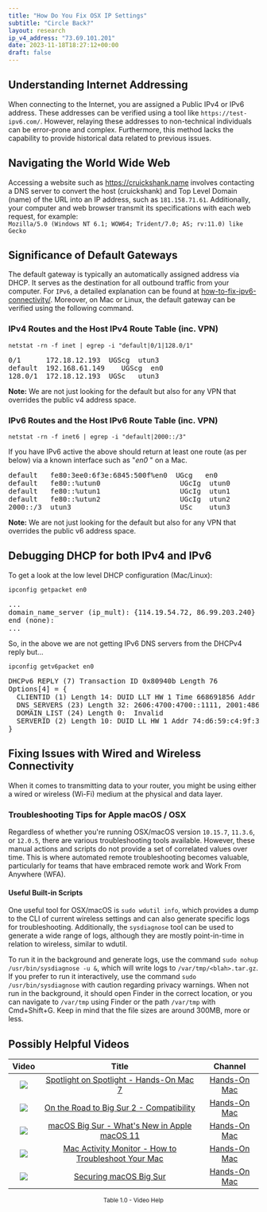 ```yaml
---
title: "How Do You Fix OSX IP Settings"
subtitle: "Circle Back?"
layout: research
ip_v4_address: "73.69.101.201"
date: 2023-11-18T18:27:12+00:00
draft: false
---
```


## Understanding Internet Addressing

When connecting to the Internet, you are assigned a Public IPv4 or IPv6 address. These addresses can be verified using a tool like ```https://test-ipv6.com/```. However, relaying these addresses to non-technical individuals can be error-prone and complex. Furthermore, this method lacks the capability to provide historical data related to previous issues.
## Navigating the World Wide Web

Accessing a website such as https://cruickshank.name involves contacting a DNS server to convert the host (cruickshank) and Top Level Domain (name) of the URL into an IP address, such as ```181.158.71.61```. Additionally, your computer and web browser transmit its specifications with each web request, for example: <br> ```Mozilla/5.0 (Windows NT 6.1; WOW64; Trident/7.0; AS; rv:11.0) like Gecko```
## Significance of Default Gateways

The default gateway is typically an automatically assigned address via DHCP. It serves as the destination for all outbound traffic from your computer. For ```IPv6```, a detailed explanation can be found at [how-to-fix-ipv6-connectivity/](/blog/how-to-fix-ipv6-connectivity/). Moreover, on Mac or Linux, the default gateway can be verified using the following command.
### IPv4 Routes and the Host IPv4 Route Table (inc. VPN)
```netstat -rn -f inet | egrep -i "default|0/1|128.0/1"```

<pre>
0/1      172.18.12.193  UGScg  utun3
default  192.168.61.149    UGScg  en0
128.0/1  172.18.12.193  UGSc   utun3</pre>

**Note:** We are not just looking for the default but also for any VPN that overrides the public v4 address space.

### IPv6 Routes and the Host IPv6 Route Table (inc. VPN)
```netstat -rn -f inet6 | egrep -i "default|2000::/3"```

If you have IPv6 active the above should return at least one route (as per below) via a known interface such as "_en0_ " on a Mac. 

<pre>
default   fe80:3ee0:6f3e:6845:500f%en0  UGcg   en0
default   fe80::%utun0                   UGcIg  utun0
default   fe80::%utun1                   UGcIg  utun1
default   fe80::%utun2                   UGcIg  utun2
2000::/3  utun3                          USc    utun3</pre>

**Note:** We are not just looking for the default but also for any VPN that overrides the public v6 address space.
<br>

## Debugging DHCP for both IPv4 and IPv6

To get a look at the low level DHCP configuration (Mac/Linux): 

```ipconfig getpacket en0```

<pre>
...
domain_name_server (ip_mult): {114.19.54.72, 86.99.203.240}
end (none):
...</pre>

So, in the above we are not getting IPv6 DNS servers from the DHCPv4 reply but...

```ipconfig getv6packet en0```

<pre>
DHCPv6 REPLY (7) Transaction ID 0x80940b Length 76
Options[4] = {
  CLIENTID (1) Length 14: DUID LLT HW 1 Time 668691856 Addr a6:13:4c:cd:2e:90
  DNS_SERVERS (23) Length 32: 2606:4700:4700::1111, 2001:4860:4860::8844
  DOMAIN_LIST (24) Length 0:  Invalid
  SERVERID (2) Length 10: DUID LL HW 1 Addr 74:d6:59:c4:9f:30
}</pre>




## Fixing Issues with Wired and Wireless Connectivity
When it comes to transmitting data to your router, you might be using either a wired or wireless (Wi-Fi) medium at the physical and data layer.
### Troubleshooting Tips for Apple macOS / OSX
Regardless of whether you're running OSX/macOS version ```10.15.7```, ```11.3.6```, or ```12.0.5```, there are various troubleshooting tools available. However, these manual actions and scripts do not provide a set of correlated values over time. This is where automated remote troubleshooting becomes valuable, particularly for teams that have embraced remote work and Work From Anywhere (WFA).
#### Useful Built-in Scripts
One useful tool for OSX/macOS is ```sudo wdutil info```, which provides a dump to the CLI of current wireless settings and can also generate specific logs for troubleshooting. Additionally, the ```sysdiagnose``` tool can be used to generate a wide range of logs, although they are mostly point-in-time in relation to wireless, similar to wdutil.

To run it in the background and generate logs, use the command ```sudo nohup /usr/bin/sysdiagnose -u &```, which will write logs to ```/var/tmp/<blah>.tar.gz```. If you prefer to run it interactively, use the command ```sudo /usr/bin/sysdiagnose``` with caution regarding privacy warnings. When not run in the background, it should open Finder in the correct location, or you can navigate to ```/var/tmp``` using Finder or the path ```/var/tmp``` with Cmd+Shift+G. Keep in mind that the file sizes are around 300MB, more or less.
## Possibly Helpful Videos

<link href="/plugins/lity/css/lity.min.css" rel="stylesheet">
<script src="/plugins/lity/js/lity.min.js"></script>
<div class="table1-start"></div>

|Video | Title | Channel |
| :---: | :---: | :---: |
|<a href="https://www.youtube.com/watch?v=RslZ4W1EPqk" data-lity><img src="https://i.ytimg.com/vi/RslZ4W1EPqk/default.jpg" class="img-fluid"></a>|<a href="https://www.youtube.com/watch?v=RslZ4W1EPqk" data-lity>Spotlight on Spotlight - Hands-On Mac 7</a>|<a target="_blank" href="https://www.youtube.com/channel/UCg43DP8MdHVcl4rFK_delBg" >Hands-On Mac</a>|
|<a href="https://www.youtube.com/watch?v=HEbK-Tignuc" data-lity><img src="https://i.ytimg.com/vi/HEbK-Tignuc/default.jpg" class="img-fluid"></a>|<a href="https://www.youtube.com/watch?v=HEbK-Tignuc" data-lity>On the Road to Big Sur 2 - Compatibility</a>|<a target="_blank" href="https://www.youtube.com/channel/UCg43DP8MdHVcl4rFK_delBg" >Hands-On Mac</a>|
|<a href="https://www.youtube.com/watch?v=JMKi6o9kaZI" data-lity><img src="https://i.ytimg.com/vi/JMKi6o9kaZI/default.jpg" class="img-fluid"></a>|<a href="https://www.youtube.com/watch?v=JMKi6o9kaZI" data-lity>macOS Big Sur - What&#39;s New in Apple macOS 11</a>|<a target="_blank" href="https://www.youtube.com/channel/UCg43DP8MdHVcl4rFK_delBg" >Hands-On Mac</a>|
|<a href="https://www.youtube.com/watch?v=TWzWd_DiaJ0" data-lity><img src="https://i.ytimg.com/vi/TWzWd_DiaJ0/default.jpg" class="img-fluid"></a>|<a href="https://www.youtube.com/watch?v=TWzWd_DiaJ0" data-lity>Mac Activity Monitor - How to Troubleshoot Your Mac</a>|<a target="_blank" href="https://www.youtube.com/channel/UCg43DP8MdHVcl4rFK_delBg" >Hands-On Mac</a>|
|<a href="https://www.youtube.com/watch?v=7KdhJimuhNw" data-lity><img src="https://i.ytimg.com/vi/7KdhJimuhNw/default.jpg" class="img-fluid"></a>|<a href="https://www.youtube.com/watch?v=7KdhJimuhNw" data-lity>Securing macOS Big Sur</a>|<a target="_blank" href="https://www.youtube.com/channel/UCg43DP8MdHVcl4rFK_delBg" >Hands-On Mac</a>|

<center><small>Table 1.0 - Video Help</small></center>
 <br>
<div class="table1-end"></div>
<script type="text/javascript">
(function() {
    $('div.table1-start').nextUntil('div.table1-end', 'table').addClass('table thead-dark table-striped table-responsive rounded').attr('id', 't1');
    $('#t1').find('thead').addClass('thead-dark');
})();
</script>

